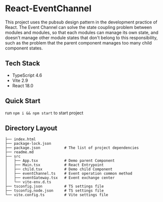 # React-EventChannel

This project uses the pubsub design pattern in the development practice of React. The Event Channel can solve the state coupling problem between modules and modules, so that each modules can manage its own state, and doesn't manage other module states that don't belong to this responsibility, such as the problem that the parent component manages too many child component states.

## Tech Stack

-   TypeScript 4.6
-   Vite 2.9
-   React 18.0

## Quick Start

run `npm i && npm start` to start project

## Directory Layout

```
├── index.html
├── package-lock.json
├── package.json           # The list of project dependencies
├── readme.md
├── src
│   ├── App.tsx            # Demo parent Component
│   ├── Main.tsx           # React Entrypoint
│   ├── child.tsx          # Demo child Component
│   ├── eventChannel.ts    # Event operation common method
│   ├── eventGateway.tsx   # Event exchange center
│   └── vite-env.d.ts
├── tsconfig.json          # TS settings file
├── tsconfig.node.json     # TS settings file
└── vite.config.ts         # Vite settings file
```
